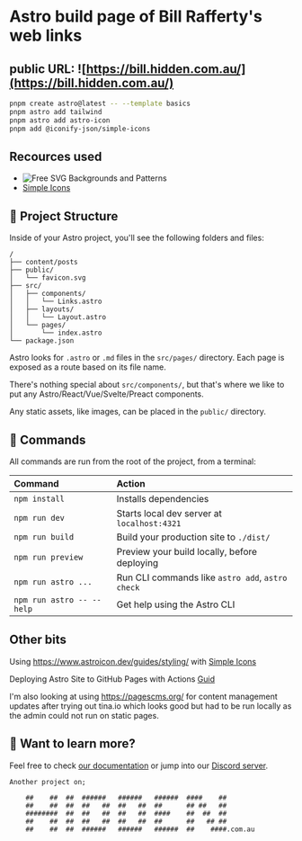 # Astro build page of Bill Rafferty's web links

## public URL: ![https://bill.hidden.com.au/](https://bill.hidden.com.au/)

```sh
pnpm create astro@latest -- --template basics
pnpm astro add tailwind
pnpm astro add astro-icon
pnpm add @iconify-json/simple-icons

```
## Recources used
- ![Free SVG Backgrounds and Patterns](https://www.svgbackgrounds.com/set/free-svg-backgrounds-and-patterns/)
- [Simple Icons](https://simpleicons.org/)


## 🚀 Project Structure

Inside of your Astro project, you'll see the following folders and files:

```text
/
├── content/posts
├── public/
│   └── favicon.svg
├── src/
│   ├── components/
│   │   └── Links.astro
│   ├── layouts/
│   │   └── Layout.astro
│   └── pages/
│       └── index.astro
└── package.json
```

Astro looks for `.astro` or `.md` files in the `src/pages/` directory. Each page is exposed as a route based on its file name.

There's nothing special about `src/components/`, but that's where we like to put any Astro/React/Vue/Svelte/Preact components.

Any static assets, like images, can be placed in the `public/` directory.

## 🧞 Commands

All commands are run from the root of the project, from a terminal:

| Command                   | Action                                           |
| :------------------------ | :----------------------------------------------- |
| `npm install`             | Installs dependencies                            |
| `npm run dev`             | Starts local dev server at `localhost:4321`      |
| `npm run build`           | Build your production site to `./dist/`          |
| `npm run preview`         | Preview your build locally, before deploying     |
| `npm run astro ...`       | Run CLI commands like `astro add`, `astro check` |
| `npm run astro -- --help` | Get help using the Astro CLI                     |

## Other bits
Using https://www.astroicon.dev/guides/styling/ with [Simple Icons](https://icones.js.org/collection/simple-icons)

Deploying Astro Site to GitHub Pages with Actions [Guid](https://docs.astro.build/en/guides/deploy/github/)

I'm also looking at using https://pagescms.org/ for content management updates after trying out tina.io which looks good but had to be run locally as the admin could not run on static pages.



## 👀 Want to learn more?

Feel free to check [our documentation](https://docs.astro.build) or jump into our [Discord server](https://astro.build/chat).


```text
Another project on;

    ##    ##  ##  ######   ######   ######  ####    ##
    ##    ##  ##  ##   ##  ##   ##  ##      ## ##   ##
    ########  ##  ##   ##  ##   ##  ####    ##  ##  ##
    ##    ##  ##  ##   ##  ##   ##  ##      ##   ## ##
    ##    ##  ##  ######   ######   ######  ##    ####.com.au

```
